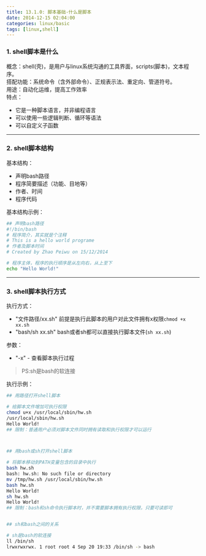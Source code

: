 ```yaml
---
title: 13.1.0: 脚本基础-什么是脚本
date: 2014-12-15 02:04:00
categories: linux/basic
tags: [linux,shell]
---
```


### 1. shell脚本是什么
概念：shell(壳)，是用户与linux系统沟通的工具界面，scripts(脚本)，文本程序。  
搭配功能：系统命令（含外部命令）、正规表示法、重定向、管道符号。  
用途：自动化运维，提高工作效率  
特点：
- 它是一种脚本语言，并非编程语言
- 可以使用一些逻辑判断、循环等语法
- 可以自定义子函数

---

### 2. shell脚本结构

基本结构：  
- 声明bash路径
- 程序简要描述（功能、目地等）
- 作者、时间
- 程序代码

基本结构示例：
``` bash
## 声明bash路径
#!/bin/bash
# 程序简介，其实就是个注释
# This is a hello world programe
# 作者及脚本时间
# Created by Zhao Peiwu on 15/12/2014

# 程序主体，程序的执行顺序是从左向右，从上至下
echo "Hello World!"
```

---

### 3. shell脚本执行方式

执行方式：
- "文件路径/xx.sh" 前提是执行此脚本的用户对此文件拥有x权限`chmod +x xx.sh`
- "bash/sh xx.sh" bash或者sh都可以直接执行脚本文件(`sh xx.sh`)

参数：
- "-x" - 查看脚本执行过程

> PS:sh是bash的软连接

执行示例：
``` bash
## 用路径打开shell脚本

# 给脚本文件增加可执行权限
chmod u+x /usr/local/sbin/hw.sh
/usr/local/sbin/hw.sh
Hello World!
## 限制：普通用户必须对脚本文件同时拥有读取和执行权限才可以运行



## 用bash或sh打开shell脚本

# 将脚本移动到PATH变量包含的目录中执行
bash hw.sh
bash: hw.sh: No such file or directory
mv /tmp/hw.sh /usr/local/sbin/hw.sh
bash hw.sh
Hello World!
sh hw.sh
Hello World!
## 限制：bash和sh命令执行脚本时，并不需要脚本拥有执行权限，只要可读即可


## sh和bash之间的关系

# sh是bash的软连接
ll /bin/sh
lrwxrwxrwx. 1 root root 4 Sep 20 19:33 /bin/sh -> bash
```
